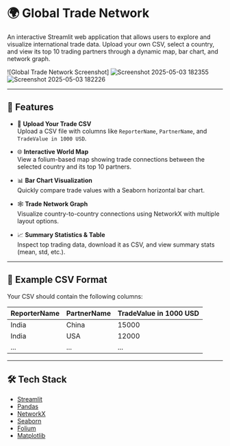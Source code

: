 # 🌍 Global Trade Network

An interactive Streamlit web application that allows users to explore and visualize international trade data. Upload your own CSV, select a country, and view its top 10 trading partners through a dynamic map, bar chart, and network graph.

![Global Trade Network Screenshot]
![Screenshot 2025-05-03 182355](https://github.com/user-attachments/assets/94741048-f734-4f41-80b0-a056694013d5)
![Screenshot 2025-05-03 182226](https://github.com/user-attachments/assets/a46935d6-a455-456f-abd9-12116d1f75b0)


---

## 🚀 Features

- 📂 **Upload Your Trade CSV**  
  Upload a CSV file with columns like `ReporterName`, `PartnerName`, and `TradeValue in 1000 USD`.

- 🌐 **Interactive World Map**  
  View a folium-based map showing trade connections between the selected country and its top 10 partners.

- 📊 **Bar Chart Visualization**  
  Quickly compare trade values with a Seaborn horizontal bar chart.

- 🕸️ **Trade Network Graph**  
  Visualize country-to-country connections using NetworkX with multiple layout options.

- 📈 **Summary Statistics & Table**  
  Inspect top trading data, download it as CSV, and view summary stats (mean, std, etc.).

---

## 📁 Example CSV Format

Your CSV should contain the following columns:

| ReporterName | PartnerName | TradeValue in 1000 USD |
|--------------|-------------|-------------------------|
| India        | China       | 15000                   |
| India        | USA         | 12000                   |
| ...          | ...         | ...                     |

---

## 🛠️ Tech Stack

- [Streamlit](https://streamlit.io/)
- [Pandas](https://pandas.pydata.org/)
- [NetworkX](https://networkx.org/)
- [Seaborn](https://seaborn.pydata.org/)
- [Folium](https://python-visualization.github.io/folium/)
- [Matplotlib](https://matplotlib.org/)

